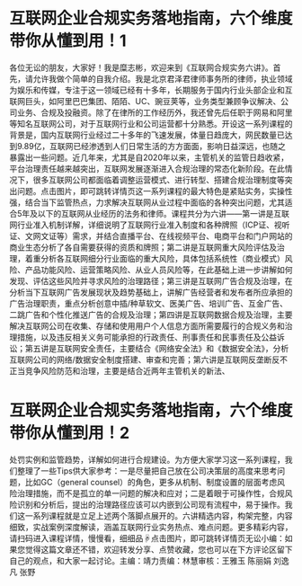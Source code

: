 # 互联网企业合规实务落地指南，六个维度带你从懂到用！1

各位无讼的朋友，大家好！我是糜志彬，欢迎来到《互联网合规实务六讲》。首先，请允许我做个简单的自我介绍。我是北京君泽君律师事务所的律师，执业领域为娱乐和传媒，专注于这一领域已经有十多年，长期服务于国内行业头部企业和互联网巨头，如阿里巴巴集团、陌陌、UC、豌豆荚等，业务类型兼顾争议解决、公司业务、合规及投融资。除了在律所的工作经历外，我还曾先后任职于网易和阿里等知名互联网公司，对于互联网行业和公司运营都十分熟悉。开设这一系列课程的背景是，国内互联网行业经过二十多年的飞速发展，体量日趋庞大，网民数量已达到9.89亿，互联网已经渗透到人们日常生活的方方面面，影响日益深远，也随之暴露出一些问题。近几年来，尤其是自2020年以来，主管机关的监管日趋收紧，平台治理责任越来越突出，互联网发展逐渐进入合规治理的常态化新阶段。在此情况下，很多互联网公司都面临着调整运营模式、进行转型、搭建合规治理制度等突出问题。点击图片，即可跳转详情页这一系列课程的最大特色是紧贴实务，实操性强，结合当下监管热点，力求解决互联网从业过程中面临的各种突出问题，尤其适合5年及以下的互联网从业经历的法务和律师。课程共分为六讲——第一讲是互联网行业准入机制详解，详细说明了互联网行业准入制度和各种牌照（ICP证、视听证、文网文证等）需求，并结合直播平台、在线视频平台、电商平台和门户网站的商业生态分析了各自需要获得的资质和牌照；第二讲是互联网重大风险评估及治理，着重分析各互联网细分行业面临的重大风险，具体包括系统性（商业模式）风险、产品功能风险、运营策略风险、从业人员风险等，在此基础上进一步讲解如何发现、评估这些风险并寻求风险的治理路径；第三讲是互联网广告合规及治理，在分析当下互联网广告发展现状及趋势基础上，讲解广告经营者和发布者所应承担的广告治理职责，重点分析创意中插/种草软文、医美广告、培训广告、互金广告、二跳广告和个性化推送广告的合规及治理；第四讲是互联网数据合规及治理，主要解决互联网公司在收集、存储和使用用户个人信息方面所需要履行的合规义务和治理措施，以及违反相关义务可能承担的行政责任、刑事责任和民事责任及公益诉讼；第五讲是互联网安全责任，主要结合《网络安全法》和《数据安全法》，分析互联网公司的网络/数据安全制度搭建、审查和完善；第六讲是互联网反垄断反不正当竞争风险防范和治理，主要是结合近两年主管机关的新法、

# 互联网企业合规实务落地指南，六个维度带你从懂到用！2

处罚实例和监管趋势，详解如何进行合规建设。为方便大家学习这一系列课程，我们整理了一些Tips供大家参考：一是尽量把自己放在公司决策层的高度来思考问题，比如GC（general counsel）的角色，更多从机制、制度设置的层面考虑风险治理措施，而不是孤立的单一问题的解决和应对；二是着眼于可操作性，合规风险识别和分析后，提出的治理路径应该可以内嵌到公司现有流程中，易于操作。我们这一系列课程就是立足上述两个落脚点展开的。六讲精选内容，构架完整，内容细致，实战案例深度解读，涵盖互联网行业实务热点、难点问题。更多精彩内容，请扫码进入课程详情，慢慢看，细细品☟点击图片，即可跳转详情页无讼小编：如果您觉得这篇文章还不错，欢迎转发分享、点赞收藏，您也可以在下方评论区留下自己的观点，和大家一起讨论。主编：靖力责编：林慧审核：王雅玉 陈丽娟 刘逸凡 张野

